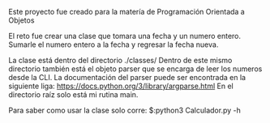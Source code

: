 Este proyecto fue creado para la matería de Programación Orientada a Objetos

El reto fue crear una clase que tomara una fecha y un numero entero. Sumarle el numero entero a la fecha y regresar la fecha nueva.

La clase está dentro del directorio ./classes/
Dentro de este mismo directorio también está el objeto parser que se encarga de leer los numeros desde la CLI. La documentación del parser puede ser encontrada en la siguiente liga:
https://docs.python.org/3/library/argparse.html
En el directorio raíz solo está mi rutina main.

Para saber como usar la clase solo corre: $:python3 Calculador.py -h
